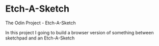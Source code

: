# Etch-A-Sketch

The Odin Project - Etch-A-Sketch

In this project I going to build a browser version of something between sketchpad and an Etch-A-Sketch
